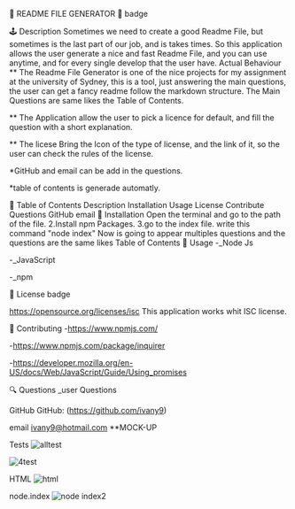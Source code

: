 🥇 README FILE GENERATOR 🥇
badge

🕹️ Description
    Sometimes we need to create a good Readme File, but sometimes  is the last part of our job, and is takes times.
     So this application allows the user generate a nice and fast Readme File, and you can use anytime, and for every single            develop
     that the user have.
Actual Behaviour
** The Readme File Generator is one of the nice projects for my assignment at the university of Sydney, this is a tool, just answering the main questions, the user can get a fancy readme follow the markdown structure. The Main Questions are same likes the Table of Contents.

** The Application allow the user to pick a licence for default, and fill the question with a short explanation.

** The licese Bring the Icon of the type of license, and the link of it, so the user can check the rules of the license.

*GitHub and email can be add in the questions.

*table of contents is generade automatly.

🎫 Table of Contents
Description
Installation
Usage
License
Contribute
Questions
GitHub
email
🔌 Installation
Open the terminal and go to the path of the file. 2.Install npm Packages. 3.go to the index file.
write this command "node index"
Now is going to appear multiples questions and the questions are the same likes Table of Contents
🌂 Usage
-_Node Js

-_JavaScript

-_npm

🎎 License
badge

 https://opensource.org/licenses/isc
This application works whit ISC license.

🎎 Contributing
-https://www.npmjs.com/

-https://www.npmjs.com/package/inquirer

-https://developer.mozilla.org/en-US/docs/Web/JavaScript/Guide/Using_promises

🔍 Questions
_user Questions

GitHub
GitHub: (https://github.com/ivany9)

email
 ivany9@hotmail.com
**MOCK-UP

   Tests
   ![alltest](https://user-images.githubusercontent.com/83906297/128635000-6e8e06e3-8b87-4b96-9548-a592834fd2be.gif)
   
   ![4test](https://user-images.githubusercontent.com/83906297/128635154-663581a4-b248-4f84-ab72-775010ccb889.gif)

     
   HTML
   ![html](https://user-images.githubusercontent.com/83906297/128635015-e50dc471-1a66-4c0e-a548-b744f5c3a14a.gif)
     
   node.index
  ![node index2](https://user-images.githubusercontent.com/83906297/128635119-15fdbab4-2c04-4368-92a8-0e7590943e53.gif)


